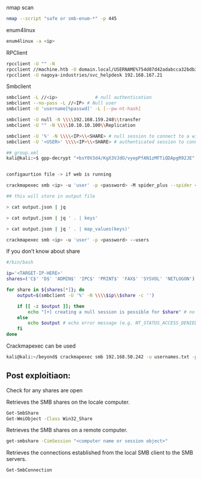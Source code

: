 
nmap scan 

```bash
nmap --script "safe or smb-enum-*" -p 445
```

enum4linux 

```bash
enum4linux -a <ip>
```

RPClient 

```bash
rpcclient -U "" -N
rpcclient //machine.htb -U domain.local/USERNAME%754d87d42adabcca32bdb34a876cbffb  --pw-nt-hash
rpcclient -U nagoya-industries/svc_helpdesk 192.168.167.21
```

Smbclient 

```bash
smbclient -L //<ip>              # null authentication 
smbclient --no-pass -L //<IP> # Null user
smbclient -U 'username[%passwd]' -L [--pw-nt-hash]

smbclient -U null -N \\\\192.168.159.248\\transfer
smbclient -U "" -N \\\\10.10.10.100\\Replication

smbclient -U '%' -N \\\\<IP>\\<SHARE> # null session to connect to a windows share
smbclient -U '<USER>' \\\\<IP>\\<SHARE> # authenticated session to connect to a windows share (you will be prompted for a password)

## group.xml 
kali@kali:~$ gpp-decrypt "+bsY0V3d4/KgX3VJdO/vyepPfAN1zMFTiQDApgR92JE"


configaurtion file -> if web is running 

crackmapexec smb <ip> -u 'user' -p <password> -M spider_plus --spider <share-name>

## this will store in output file 

> cat output.json | jq 

> cat output.json | jq ' . | keys'

> cat output.json | jq ' . | map_values(keys)'

crackmapexec smb <ip> -u 'user' -p <password> --users
```

If you don’t know about share 

```bash
#/bin/bash

ip='<TARGET-IP-HERE>'
shares=('C$' 'D$' 'ADMIN$' 'IPC$' 'PRINT$' 'FAX$' 'SYSVOL' 'NETLOGON')

for share in ${shares[*]}; do
    output=$(smbclient -U '%' -N \\\\$ip\\$share -c '') 

    if [[ -z $output ]]; then 
        echo "[+] creating a null session is possible for $share" # no output if command goes through, thus assuming that a session was created
    else
        echo $output # echo error message (e.g. NT_STATUS_ACCESS_DENIED or NT_STATUS_BAD_NETWORK_NAME)
    fi
done
```

Crackmapexec can be used 

```bash
kali@kali:~/beyond$ crackmapexec smb 192.168.50.242 -u usernames.txt -p passwords.txt --continue-on-success
```

## Post exploitiaon:

Check for any shares are open

Retrieves the SMB shares on the locale computer.
```bash
Get-SmbShare
Get-WmiObject -Class Win32_Share
```
Retrieves the SMB shares on a remote computer.
```bash
get-smbshare -CimSession "<computer name or session object>"
```
Retrieves the connections established from the local SMB client to the SMB servers.
```bash
Get-SmbConnection
```

